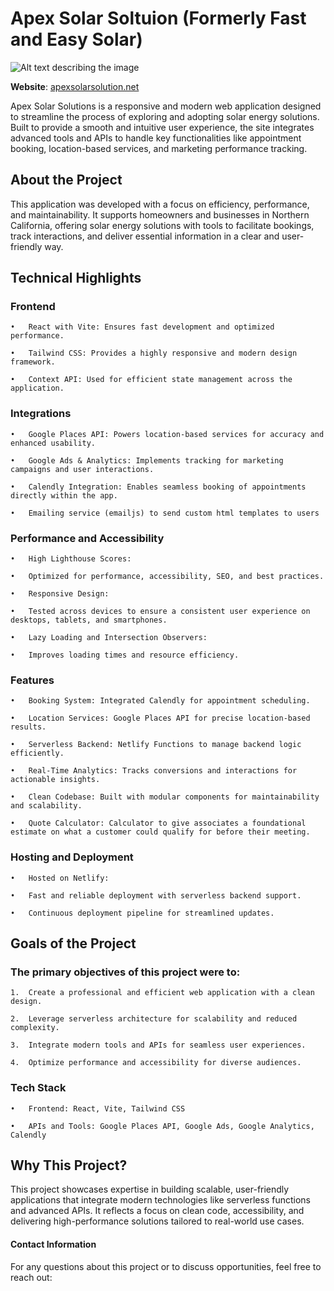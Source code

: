# Apex Solar Soltuion (Formerly Fast and Easy Solar)
![Alt text describing the image](https://www.apexsolarsolution.net/images/ApexSolarLogoW768NoBuff.webp)

**Website**: [apexsolarsolution.net](https://www.apexsolarsolution.net)

Apex Solar Solutions is a responsive and modern web application designed to streamline the process of exploring and adopting solar energy solutions. Built to provide a smooth and intuitive user experience, the site integrates advanced tools and APIs to handle key functionalities like appointment booking, location-based services, and marketing performance tracking.

## About the Project

This application was developed with a focus on efficiency, performance, and maintainability. It supports homeowners and businesses in Northern California, offering solar energy solutions with tools to facilitate bookings, track interactions, and deliver essential information in a clear and user-friendly way.

## Technical Highlights

### Frontend
	•	React with Vite: Ensures fast development and optimized performance.

	•	Tailwind CSS: Provides a highly responsive and modern design framework.

	•	Context API: Used for efficient state management across the application.

### Integrations
	•	Google Places API: Powers location-based services for accuracy and enhanced usability.

	•	Google Ads & Analytics: Implements tracking for marketing campaigns and user interactions.

	•	Calendly Integration: Enables seamless booking of appointments directly within the app.

    •	Emailing service (emailjs) to send custom html templates to users


### Performance and Accessibility
	•	High Lighthouse Scores:

	•	Optimized for performance, accessibility, SEO, and best practices.

	•	Responsive Design:

	•	Tested across devices to ensure a consistent user experience on desktops, tablets, and smartphones.

	•	Lazy Loading and Intersection Observers:

	•	Improves loading times and resource efficiency.

### Features
	•	Booking System: Integrated Calendly for appointment scheduling.

	•	Location Services: Google Places API for precise location-based results.

	•	Serverless Backend: Netlify Functions to manage backend logic efficiently.

	•	Real-Time Analytics: Tracks conversions and interactions for actionable insights.

	•	Clean Codebase: Built with modular components for maintainability and scalability.

	•	Quote Calculator: Calculator to give associates a foundational estimate on what a customer could qualify for before their meeting. 

### Hosting and Deployment
	•	Hosted on Netlify:

	•	Fast and reliable deployment with serverless backend support.

	•	Continuous deployment pipeline for streamlined updates.

## Goals of the Project

### The primary objectives of this project were to:
	1.	Create a professional and efficient web application with a clean design.

	2.	Leverage serverless architecture for scalability and reduced complexity.

	3.	Integrate modern tools and APIs for seamless user experiences.

	4.	Optimize performance and accessibility for diverse audiences.

### Tech Stack
	•	Frontend: React, Vite, Tailwind CSS

	•	APIs and Tools: Google Places API, Google Ads, Google Analytics, Calendly

## Why This Project?

This project showcases expertise in building scalable, user-friendly applications that integrate modern technologies like serverless functions and advanced APIs. It reflects a focus on clean code, accessibility, and delivering high-performance solutions tailored to real-world use cases.

#### Contact Information

For any questions about this project or to discuss opportunities, feel free to reach out:
